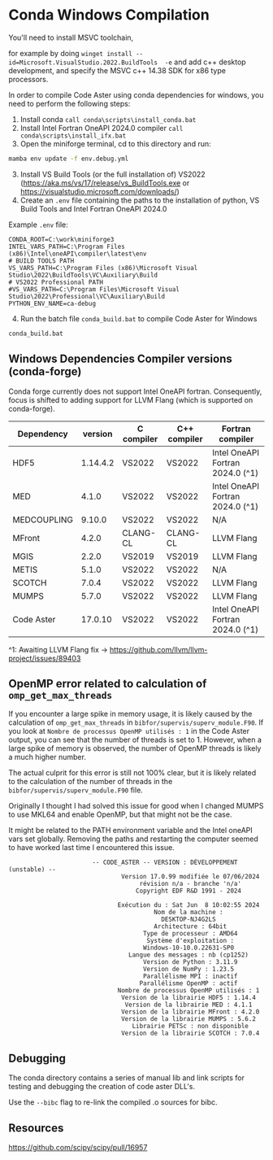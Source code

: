 # Conda Windows Compilation

You'll need to install MSVC toolchain,

for example by doing `winget install --id=Microsoft.VisualStudio.2022.BuildTools  -e` and add c++ desktop 
development, and specify the MSVC c++ 14.38 SDK for x86 type processors.

In order to compile Code Aster using conda dependencies for windows, you need to perform the following steps:
1. Install conda `call conda\scripts\install_conda.bat`
2. Install Intel Fortran OneAPI 2024.0 compiler `call conda\scripts\install_ifx.bat`
3. Open the miniforge terminal, cd to this directory and run:

```cmd
mamba env update -f env.debug.yml
```

3. Install VS Build Tools (or the full installation of) VS2022 (https://aka.ms/vs/17/release/vs_BuildTools.exe or https://visualstudio.microsoft.com/downloads/)
3. Create an `.env` file containing the paths to the installation of python, VS Build Tools and Intel Fortran OneAPI
   2024.0

Example `.env` file:

```
CONDA_ROOT=C:\work\miniforge3
INTEL_VARS_PATH=C:\Program Files (x86)\Intel\oneAPI\compiler\latest\env
# BUILD TOOLS PATH
VS_VARS_PATH=C:\Program Files (x86)\Microsoft Visual Studio\2022\BuildTools\VC\Auxiliary\Build
# VS2022 Professional PATH
#VS_VARS_PATH=C:\Program Files\Microsoft Visual Studio\2022\Professional\VC\Auxiliary\Build
PYTHON_ENV_NAME=ca-debug
```

4. Run the batch file `conda_build.bat` to compile Code Aster for Windows

```cmd
conda_build.bat
```

## Windows Dependencies Compiler versions (conda-forge)

Conda forge currently does not support Intel OneAPI fortran. Consequently, focus is shifted to adding support
for LLVM Flang (which is supported on conda-forge). 

| Dependency  | version  | C compiler | C++ compiler | Fortran compiler                 | 
|-------------|----------|------------|--------------|----------------------------------|
| HDF5        | 1.14.4.2 | VS2022     | VS2022       | Intel OneAPI Fortran 2024.0 (^1) |
| MED         | 4.1.0    | VS2022     | VS2022       | Intel OneAPI Fortran 2024.0 (^1) |
| MEDCOUPLING | 9.10.0   | VS2022     | VS2022       | N/A                              |
| MFront      | 4.2.0    | CLANG-CL   | CLANG-CL     | LLVM Flang                       |
| MGIS        | 2.2.0    | VS2019     | VS2019       | LLVM Flang                       |
| METIS       | 5.1.0    | VS2022     | VS2022       | N/A                              |
| SCOTCH      | 7.0.4    | VS2022     | VS2022       | LLVM Flang                       |
| MUMPS       | 5.7.0    | VS2022     | VS2022       | LLVM Flang                       |
| Code Aster  | 17.0.10  | VS2022     | VS2022       | Intel OneAPI Fortran 2024.0 (^1) |

^1: Awaiting LLVM Flang fix -> https://github.com/llvm/llvm-project/issues/89403 

## OpenMP error related to calculation of `omp_get_max_threads`

If you encounter a large spike in memory usage, it is likely caused by the calculation of `omp_get_max_threads` in
`bibfor/supervis/superv_module.F90`. If you look at `Nombre de processus OpenMP utilisés : 1` in the Code Aster
output, you can see that the number of threads is set to 1. However, when a large spike of memory is observed,
the number of OpenMP threads is likely a much higher number. 

The actual culprit for this error is still not 100% clear, but it is likely related to the calculation of the number
of threads in the `bibfor/supervis/superv_module.F90` file.

Originally I thought I had solved this issue for good when I changed MUMPS to use MKL64 and enable OpenMP, but that
might not be the case.

It might be related to the PATH environment variable and the Intel oneAPI vars set globally. Removing the paths and 
restarting the computer seemed to have worked last time I encountered this issue.




```
                       -- CODE_ASTER -- VERSION : DÉVELOPPEMENT (unstable) --                       
                               Version 17.0.99 modifiée le 07/06/2024                               
                                    révision n/a - branche 'n/a'                                    
                                   Copyright EDF R&D 1991 - 2024                                    
                                                                                                    
                              Exécution du : Sat Jun  8 10:02:55 2024                               
                                        Nom de la machine :                                         
                                          DESKTOP-NJ4G2LS                                           
                                        Architecture : 64bit                                        
                                     Type de processeur : AMD64                                     
                                      Système d'exploitation :                                      
                                     Windows-10-10.0.22631-SP0                                      
                                 Langue des messages : nb (cp1252)                                  
                                     Version de Python : 3.11.9                                     
                                     Version de NumPy : 1.23.5                                      
                                     Parallélisme MPI : inactif                                     
                                    Parallélisme OpenMP : actif                                     
                              Nombre de processus OpenMP utilisés : 1                               
                               Version de la librairie HDF5 : 1.14.4                                
                                Version de la librairie MED : 4.1.1                                 
                               Version de la librairie MFront : 4.2.0                               
                               Version de la librairie MUMPS : 5.6.2                                
                                  Librairie PETSc : non disponible                                  
                               Version de la librairie SCOTCH : 7.0.4  
```

## Debugging

The conda directory contains a series of manual lib and link scripts for testing and debugging the creation of 
code aster DLL's. 

Use the `--bibc` flag to re-link the compiled .o sources for bibc.

## Resources

https://github.com/scipy/scipy/pull/16957